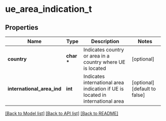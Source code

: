 # ue_area_indication_t

## Properties
Name | Type | Description | Notes
------------ | ------------- | ------------- | -------------
**country** | **char \*** | Indicates country or area in a country where UE is located | [optional] 
**international_area_ind** | **int** | Indicates international area indication if UE is located in international area | [optional] [default to false]

[[Back to Model list]](../README.md#documentation-for-models) [[Back to API list]](../README.md#documentation-for-api-endpoints) [[Back to README]](../README.md)


